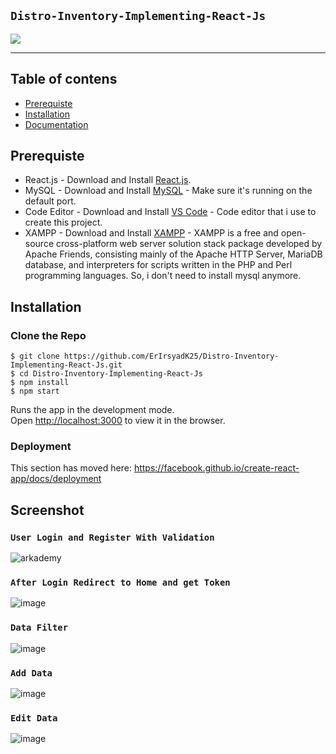 ## `Distro-Inventory-Implementing-React-Js`
![](https://raw.githubusercontent.com/Giphy/GiphyAPI/master/api_giphy_header.gif)

----
## Table of contens
* [Prerequiste](#prerequiste)
* [Installation](#installation)
* [Documentation](#documentation)
## Prerequiste
- React.js - Download and Install [React.js](https://reactjs.org/).
- MySQL - Download and Install [MySQL](https://www.mysql.com/downloads/) - Make sure it's running on the default port.
- Code Editor - Download and Install [VS Code](https://code.visualstudio.com/download) - Code editor that i use to create this project.
- XAMPP - Download and Install [XAMPP](https://www.apachefriends.org/download.html) - XAMPP is a free and open-source cross-platform web server solution stack package developed by Apache Friends, consisting mainly of the Apache HTTP Server, MariaDB database, and interpreters for scripts written in the PHP and Perl programming languages. So, i don't need to install mysql anymore.

## Installation
### Clone the Repo
```
$ git clone https://github.com/ErIrsyadK25/Distro-Inventory-Implementing-React-Js.git
$ cd Distro-Inventory-Implementing-React-Js
$ npm install
$ npm start
```

Runs the app in the development mode.<br>
Open [http://localhost:3000](http://localhost:3000) to view it in the browser.

### Deployment

This section has moved here: https://facebook.github.io/create-react-app/docs/deployment

## Screenshot
### `User Login and Register With Validation`
![arkademy](https://user-images.githubusercontent.com/52070105/64477641-469efe00-d1c8-11e9-83f5-e5f51408de85.gif)
### `After Login Redirect to Home and get Token`
![image](https://user-images.githubusercontent.com/52070105/64476567-34b65e80-d1ba-11e9-8dfb-c0db01d93b34.png)
### `Data Filter`
![image](https://user-images.githubusercontent.com/52070105/64476595-9676c880-d1ba-11e9-9499-8516440a09a3.png)
### `Add Data`
![image](https://user-images.githubusercontent.com/52070105/64476612-d50c8300-d1ba-11e9-92a4-50ec9a7b05e6.png)

### `Edit Data`
![image](https://user-images.githubusercontent.com/52070105/64476620-fec5aa00-d1ba-11e9-86e3-26f253b74461.png)
